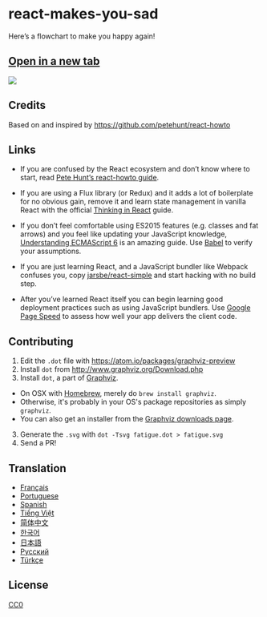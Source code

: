 # react-makes-you-sad
Here’s a flowchart to make you happy again!

## <a href='https://cdn.rawgit.com/gaearon/react-makes-you-sad/1377b6a6cdc644adfea6bf238f06c75d33ed6f1e/fatigue.svg' target='_blank'>Open in a new tab</a>

<img src='https://cdn.rawgit.com/gaearon/react-makes-you-sad/1377b6a6cdc644adfea6bf238f06c75d33ed6f1e/fatigue.svg'>

## Credits

Based on and inspired by https://github.com/petehunt/react-howto

## Links

* If you are confused by the React ecosystem and don’t know where to start, read <a href="https://github.com/petehunt/react-howto" target="_blank">Pete Hunt’s react-howto guide</a>.

* If you are using a Flux library (or Redux) and it adds a lot of boilerplate for no obvious gain, remove it and learn state management in vanilla React with the official <a href="https://facebook.github.io/react/docs/thinking-in-react.html" target="_blank">Thinking in React</a> guide.

* If you don’t feel comfortable using ES2015 features (e.g. classes and fat arrows) and you feel like updating your JavaScript knowledge, <a href="https://leanpub.com/understandinges6/read" target="_blank">Understanding ECMAScript 6</a> is an amazing guide. Use <a href="https://babeljs.io/repl/" target="_blank">Babel</a> to verify your assumptions.

* If you are just learning React, and a JavaScript bundler like Webpack confuses you, copy <a href="https://github.com/jarsbe/react-simple" target="_blank">jarsbe/react-simple</a> and start hacking with no build step.

* After you’ve learned React itself you can begin learning good deployment practices such as using JavaScript bundlers. Use [Google Page Speed](https://developers.google.com/speed/pagespeed/) to assess how well your app delivers the client code.

## Contributing

1. Edit the `.dot` file with https://atom.io/packages/graphviz-preview
2. Install `dot` from http://www.graphviz.org/Download.php
2. Install `dot`, a part of [Graphviz](http://www.graphviz.org/).
  * On OSX with [Homebrew](http://www.brew.sh), merely do `brew install graphviz`.
  * Otherwise, it's probably in your OS's package repositories as simply `graphviz`.
  * You can also get an installer from the [Graphviz downloads page](http://www.graphviz.org/Download.php).
3. Generate the `.svg` with `dot -Tsvg fatigue.dot > fatigue.svg`
4. Send a PR!

## Translation

- [Français](https://github.com/matteodelabre/react-vous-rend-triste)
- [Portuguese](https://github.com/brunogenaro/react-makes-you-sad)
- [Spanish](https://github.com/jvalen/react-makes-you-sad)
- [Tiếng Việt](https://github.com/petehouston/react-makes-you-sad)
- [简体中文](https://github.com/wyvernnot/react-makes-you-sad)
- [한국어](https://github.com/ehrudxo/react-makes-you-sad)
- [日本語](https://github.com/kuy/react-makes-you-sad)
- [Русский](https://github.com/Sacret/react-makes-you-sad)
- [Türkçe](https://github.com/oalmali/react-makes-you-sad)

## License

[CC0](https://wiki.creativecommons.org/wiki/CC0)
